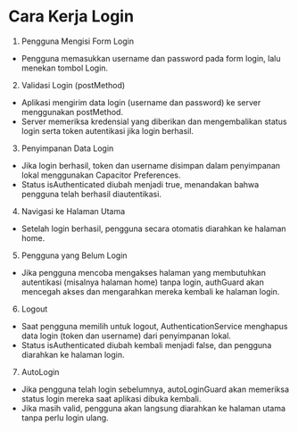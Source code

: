 # Cara Kerja Login

1. Pengguna Mengisi Form Login
- Pengguna memasukkan username dan password pada form login, lalu menekan tombol Login.
2. Validasi Login (postMethod)
- Aplikasi mengirim data login (username dan password) ke server menggunakan postMethod.
- Server memeriksa kredensial yang diberikan dan mengembalikan status login serta token autentikasi jika login berhasil.
3. Penyimpanan Data Login
- Jika login berhasil, token dan username disimpan dalam penyimpanan lokal menggunakan Capacitor Preferences.
- Status isAuthenticated diubah menjadi true, menandakan bahwa pengguna telah berhasil diautentikasi.
4. Navigasi ke Halaman Utama
- Setelah login berhasil, pengguna secara otomatis diarahkan ke halaman home.
5. Pengguna yang Belum Login
- Jika pengguna mencoba mengakses halaman yang membutuhkan autentikasi (misalnya halaman home) tanpa login, authGuard akan mencegah akses dan mengarahkan mereka kembali ke halaman login.
6. Logout
- Saat pengguna memilih untuk logout, AuthenticationService menghapus data login (token dan username) dari penyimpanan lokal.
- Status isAuthenticated diubah kembali menjadi false, dan pengguna diarahkan ke halaman login.
7. AutoLogin
- Jika pengguna telah login sebelumnya, autoLoginGuard akan memeriksa status login mereka saat aplikasi dibuka kembali.
- Jika masih valid, pengguna akan langsung diarahkan ke halaman utama tanpa perlu login ulang.
